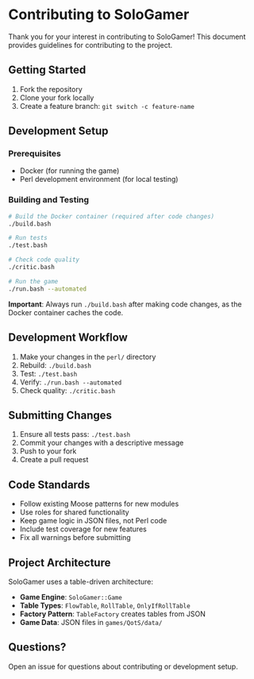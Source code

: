 # Contributing to SoloGamer

Thank you for your interest in contributing to SoloGamer! This document provides guidelines for contributing to the project.

## Getting Started

1. Fork the repository
2. Clone your fork locally
3. Create a feature branch: `git switch -c feature-name`

## Development Setup

### Prerequisites
- Docker (for running the game)
- Perl development environment (for local testing)

### Building and Testing

```bash
# Build the Docker container (required after code changes)
./build.bash

# Run tests
./test.bash

# Check code quality
./critic.bash

# Run the game
./run.bash --automated
```

**Important**: Always run `./build.bash` after making code changes, as the Docker container caches the code.

## Development Workflow

1. Make your changes in the `perl/` directory
2. Rebuild: `./build.bash`
3. Test: `./test.bash`
4. Verify: `./run.bash --automated`
5. Check quality: `./critic.bash`

## Submitting Changes

1. Ensure all tests pass: `./test.bash`
2. Commit your changes with a descriptive message
3. Push to your fork
4. Create a pull request

## Code Standards

- Follow existing Moose patterns for new modules
- Use roles for shared functionality
- Keep game logic in JSON files, not Perl code
- Include test coverage for new features
- Fix all warnings before submitting

## Project Architecture

SoloGamer uses a table-driven architecture:
- **Game Engine**: `SoloGamer::Game`
- **Table Types**: `FlowTable`, `RollTable`, `OnlyIfRollTable`
- **Factory Pattern**: `TableFactory` creates tables from JSON
- **Game Data**: JSON files in `games/QotS/data/`

## Questions?

Open an issue for questions about contributing or development setup.